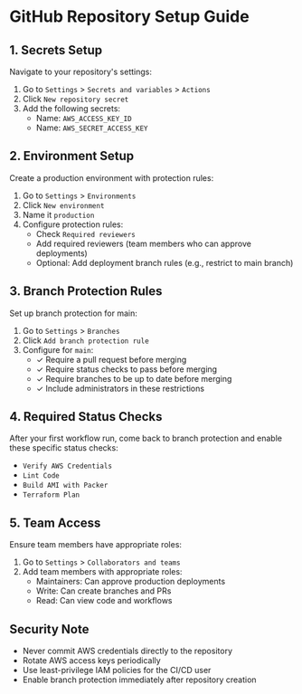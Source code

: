 # GitHub Repository Setup Guide

## 1. Secrets Setup
Navigate to your repository's settings:
1. Go to `Settings` > `Secrets and variables` > `Actions`
2. Click `New repository secret`
3. Add the following secrets:
   - Name: `AWS_ACCESS_KEY_ID`
   - Name: `AWS_SECRET_ACCESS_KEY`

## 2. Environment Setup
Create a production environment with protection rules:
1. Go to `Settings` > `Environments`
2. Click `New environment`
3. Name it `production`
4. Configure protection rules:
   - Check `Required reviewers`
   - Add required reviewers (team members who can approve deployments)
   - Optional: Add deployment branch rules (e.g., restrict to main branch)

## 3. Branch Protection Rules
Set up branch protection for main:
1. Go to `Settings` > `Branches`
2. Click `Add branch protection rule`
3. Configure for `main`:
   - ✓ Require a pull request before merging
   - ✓ Require status checks to pass before merging
   - ✓ Require branches to be up to date before merging
   - ✓ Include administrators in these restrictions

## 4. Required Status Checks
After your first workflow run, come back to branch protection and enable these specific status checks:
- `Verify AWS Credentials`
- `Lint Code`
- `Build AMI with Packer`
- `Terraform Plan`

## 5. Team Access
Ensure team members have appropriate roles:
1. Go to `Settings` > `Collaborators and teams`
2. Add team members with appropriate roles:
   - Maintainers: Can approve production deployments
   - Write: Can create branches and PRs
   - Read: Can view code and workflows

## Security Note
- Never commit AWS credentials directly to the repository
- Rotate AWS access keys periodically
- Use least-privilege IAM policies for the CI/CD user
- Enable branch protection immediately after repository creation